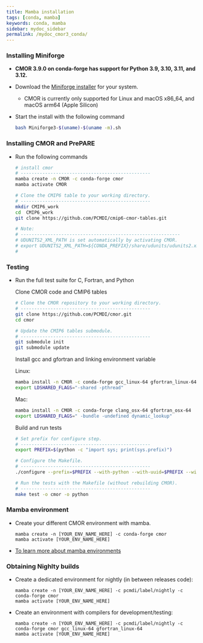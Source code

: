 ```yaml
---
title: Mamba installation
tags: [conda, mamba]
keywords: conda, mamba
sidebar: mydoc_sidebar
permalink: /mydoc_cmor3_conda/
---
```


### Installing Miniforge

  * **CMOR 3.9.0 on conda-forge has support for Python 3.9, 3.10, 3.11, and 3.12.**

  * Download the [Miniforge installer](https://conda-forge.org/download/) for your system.
    * CMOR is currently only supported for Linux and macOS x86_64, and macOS arm64 (Apple Silicon)

  * Start the install with the following command

    ```bash
    bash Miniforge3-$(uname)-$(uname -m).sh
    ``` 

### Installing CMOR and PrePARE

  * Run the following commands
   
    ```bash
    # install cmor
    # ------------------------------------------------
    mamba create -n CMOR -c conda-forge cmor
    mamba activate CMOR

    # Clone the CMIP6 table to your working directory.
    # ------------------------------------------------
    mkdir CMIP6_work
    cd  CMIP6_work
    git clone https://github.com/PCMDI/cmip6-cmor-tables.git

    # Note:
    # -----------------------------------------------------------
    # UDUNITS2_XML_PATH is set automatically by activating CMOR. 
    # export UDUNITS2_XML_PATH=${CONDA_PREFIX}/share/udunits/udunits2.xml
    #
    ```

### Testing

  * Run the full test suite for C, Fortran, and Python
   
    Clone CMOR code and CMIP6 tables

    ```bash
    # Clone the CMOR repository to your working directory.
    # ------------------------------------------------
    git clone https://github.com/PCMDI/cmor.git
    cd cmor

    # Update the CMIP6 tables submodule.
    # ------------------------------------------------
    git submodule init
    git submodule update
    ```
    
    Install gcc and gfortran and linking environment variable

    Linux:
    ```bash
    mamba install -n CMOR -c conda-forge gcc_linux-64 gfortran_linux-64
    export LDSHARED_FLAGS="-shared -pthread"
    ```
    Mac:
    ```bash
    mamba install -n CMOR -c conda-forge clang_osx-64 gfortran_osx-64
    export LDSHARED_FLAGS=" -bundle -undefined dynamic_lookup"
    ```
    Build and run tests
    ```bash
    # Set prefix for configure step.
    # ------------------------------------------------
    export PREFIX=$(python -c "import sys; print(sys.prefix)")

    # Configure the Makefile.
    # ------------------------------------------------
    ./configure --prefix=$PREFIX --with-python --with-uuid=$PREFIX --with-json-c=$PREFIX --with-udunits2=$PREFIX --with-netcdf=$PREFIX  --enable-verbose-test

    # Run the tests with the Makefile (without rebuilding CMOR).
    # ------------------------------------------------
    make test -o cmor -o python
    ```

### Mamba environment

  * Create your different CMOR environment with mamba.

    ```
    mamba create -n [YOUR_ENV_NAME_HERE] -c conda-forge cmor
    mamba activate [YOUR_ENV_NAME_HERE]
    ```

  * [To learn more about mamba environments](https://mamba.readthedocs.io/en/latest/user_guide/concepts.html)

### Obtaining Nighlty builds

  * Create a dedicated environment for nightly (in between releases code):
    ```
    mamba create -n [YOUR_ENV_NAME_HERE] -c pcmdi/label/nightly -c conda-forge cmor
    mamba activate [YOUR_ENV_NAME_HERE]
    ```

  * Create an environment with compilers for development/testing:
    ```
    mamba create -n [YOUR_ENV_NAME_HERE] -c pcmdi/label/nightly -c conda-forge cmor gcc_linux-64 gfortran_linux-64
    mamba activate [YOUR_ENV_NAME_HERE]
    ```
